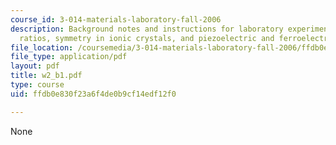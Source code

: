 ```yaml
---
course_id: 3-014-materials-laboratory-fall-2006
description: Background notes and instructions for laboratory experiments on radius
  ratios, symmetry in ionic crystals, and piezoelectric and ferroelectric oxide structures.
file_location: /coursemedia/3-014-materials-laboratory-fall-2006/ffdb0e830f23a6f4de0b9cf14edf12f0_w2_b1.pdf
file_type: application/pdf
layout: pdf
title: w2_b1.pdf
type: course
uid: ffdb0e830f23a6f4de0b9cf14edf12f0

---
```

None